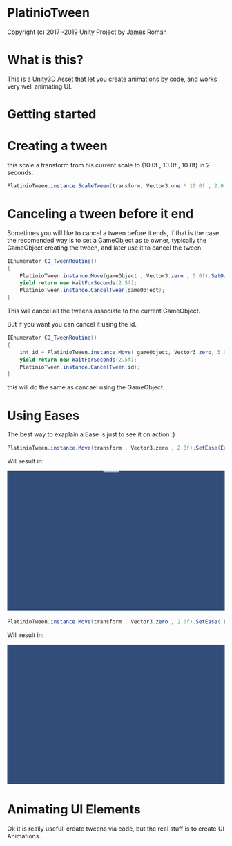 PlatinioTween
==============
Copyright (c) 2017 -2019 Unity Project by James Roman


What is this?
==============
This is a Unity3D Asset that let you create animations by code, and works very well animating UI.

Getting started
==============


Creating a tween
==============
this scale a transform from his current scale to (10.0f , 10.0f , 10.0f) in 2 seconds.
```c#
PlatinioTween.instance.ScaleTween(transform, Vector3.one * 10.0f , 2.0f);
```

Canceling a tween before it end
==============

Sometimes you will like to cancel a tween before it ends, if that is the case the recomended way is to set a GameObject as te owner, typically the GameObject creating the tween, and later use it to cancel the tween.

```c#
IEnumerator CO_TweenRoutine()
{
    PlatinioTween.instance.Move(gameObject , Vector3.zero , 5.0f).SetOwner(gameObject);
    yield return new WaitForSeconds(2.5f);
    PlatinioTween.instance.CancelTween(gameObject);
}
```
This will cancel all the tweens associate to the current GameObject.

But if you want you can cancel it using the id.

```c#
IEnumerator CO_TweenRoutine()
{
    int id = PlatinioTween.instance.Move( gameObject, Vector3.zero, 5.0f ).id;
    yield return new WaitForSeconds(2.5f);
    PlatinioTween.instance.CancelTween(id);
}
```

this will do the same as cancael using the GameObject.

Using Eases
==============
The best way to exaplain a Ease is just to see it on action :)

```c#
PlatinioTween.instance.Move(transform , Vector3.zero , 2.0f).SetEase(Ease.EaseOutElastic);
```
Will result in:

![](easeoutelastic.gif)

```c#
PlatinioTween.instance.Move(transform , Vector3.zero , 2.0f).SetEase( Ease.EaseOutBounce);
```
Will result in:

![](easeoutbounce.gif)


Animating UI Elements
==============

Ok it is really usefull create tweens via code, but the real stuff is to create UI Animations.
